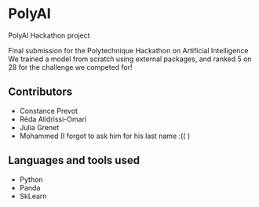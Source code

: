 # PolyAI
PolyAI Hackathon project

Final submission for the Polytechnique Hackathon on Artificial Intelligence
We trained a model from scratch using external packages, and ranked 5 on 28 for the challenge we competed for!

## Contributors
* Constance Prevot
* Réda Alidrissi-Omari
* Julia Grenet
* Mohammed (I forgot to ask him for his last name :(( )

## Languages and tools used
* Python
* Panda
* SkLearn
